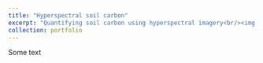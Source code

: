 ```yaml
---
title: "Hyperspectral soil carbon"
excerpt: "Quantifying soil carbon using hyperspectral imagery<br/><img src='/images/soil_carbon/soil_carbon_front.jpg'>"
collection: portfolio
---
```


Some text